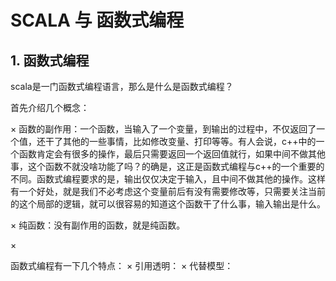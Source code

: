 # SCALA 与 函数式编程

## 1. 函数式编程

scala是一门函数式编程语言，那么是什么是函数式编程？

首先介绍几个概念：

× 函数的副作用：一个函数，当输入了一个变量，到输出的过程中，不仅返回了一个值，还干了其他的一些事情，比如修改变量、打印等等。有人会说，c++中的一个函数肯定会有很多的操作，最后只需要返回一个返回值就行，如果中间不做其他事，这个函数不就没啥功能了吗？的确是，这正是函数式编程与c++的一个重要的不同。函数式编程要求的是，输出仅仅决定于输入，且中间不做其他的操作。这样有一个好处，就是我们不必考虑这个变量前后有没有需要修改等，只需要关注当前的这个局部的逻辑，就可以很容易的知道这个函数干了什么事，输入输出是什么。

× 纯函数：没有副作用的函数，就是纯函数。

× 

函数式编程有一下几个特点：
 × 引用透明：
 × 代替模型：
